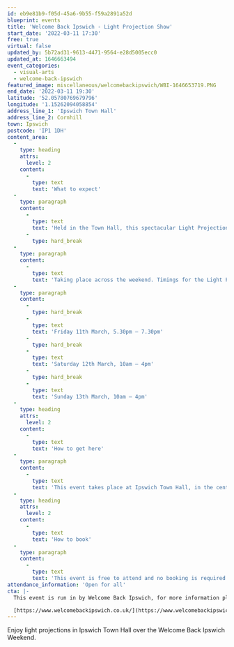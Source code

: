 ```yaml
---
id: eb9e81b9-f05d-45a6-9b55-f59a2891a52d
blueprint: events
title: 'Welcome Back Ipswich - Light Projection Show'
start_date: '2022-03-11 17:30'
free: true
virtual: false
updated_by: 5b72ad31-9613-4471-9564-e28d5005ecc0
updated_at: 1646663494
event_categories:
  - visual-arts
  - welcome-back-ipswich
featured_image: miscellaneous/welcomebackipswich/WBI-1646653719.PNG
end_date: '2022-03-11 19:30'
latitude: '52.05780769679796'
longitude: '1.15262094058854'
address_line_1: 'Ipswich Town Hall'
address_line_2: Cornhill
town: Ipswich
postcode: 'IP1 1DH'
content_area:
  -
    type: heading
    attrs:
      level: 2
    content:
      -
        type: text
        text: 'What to expect'
  -
    type: paragraph
    content:
      -
        type: text
        text: 'Held in the Town Hall, this spectacular Light Projection Show will shine the spotlight on many familiar faces from past Art Trail events! Thanks to St Elizabeth Hospice, dozens of pigs and elephants from previous trails will be on view, as well as a sneaky peek into some of the Big Hoot sculptures that will be in and around Ipswich later this summer!'
      -
        type: hard_break
  -
    type: paragraph
    content:
      -
        type: text
        text: 'Taking place across the weekend. Timings for the Light Projection Show are below. '
  -
    type: paragraph
    content:
      -
        type: hard_break
      -
        type: text
        text: 'Friday 11th March, 5.30pm – 7.30pm'
      -
        type: hard_break
      -
        type: text
        text: 'Saturday 12th March, 10am – 4pm'
      -
        type: hard_break
      -
        type: text
        text: 'Sunday 13th March, 10am – 4pm'
  -
    type: heading
    attrs:
      level: 2
    content:
      -
        type: text
        text: 'How to get here'
  -
    type: paragraph
    content:
      -
        type: text
        text: 'This event takes place at Ipswich Town Hall, in the centre of Ipswich. Bus routes and parking are nearby. The town centre is a 15 minute walk from the train station. '
  -
    type: heading
    attrs:
      level: 2
    content:
      -
        type: text
        text: 'How to book'
  -
    type: paragraph
    content:
      -
        type: text
        text: 'This event is free to attend and no booking is required. '
attendance_information: 'Open for all'
cta: |-
  This event is run in by Welcome Back Ipswich, for more information please visit:

  [https://www.welcomebackipswich.co.uk/](https://www.welcomebackipswich.co.uk/)
---
```

Enjoy light projections in Ipswich Town Hall over the Welcome Back Ipswich Weekend.